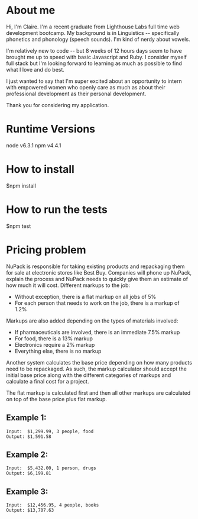 About me
========
Hi, I'm Claire. I'm a recent graduate from Lighthouse Labs full time web development bootcamp. My background is in Linguistics -- specifically phonetics and phonology (speech sounds). I'm kind of nerdy about vowels.

I'm relatively new to code -- but 8 weeks of 12 hours days seem to have brought me up to speed with basic Javascript and Ruby. I consider myself full stack but I'm looking forward to learning as much as possible to find what I love and do best.

I just wanted to say that I'm super excited about an opportunity to intern with empowered women who openly care as much as about their professional development as their personal development. 

Thank you for considering my application.


Runtime Versions
================
node v6.3.1
npm v4.4.1

How to install
==============
$npm install

How to run the tests
====================
$npm test


Pricing problem
===============
NuPack is responsible for taking existing products and repackaging them for sale at electronic stores like Best Buy. Companies will phone up NuPack, explain the process and NuPack needs to quickly give them an estimate of how much it will cost. Different markups to the job:

* Without exception, there is a flat markup on all jobs of 5%
* For each person that needs to work on the job, there is a markup of 1.2%

Markups are also added depending on the types of materials involved:

* If pharmaceuticals are involved, there is an immediate 7.5% markup
* For food, there is a 13% markup
* Electronics require a 2% markup
* Everything else, there is no markup

Another system calculates the base price depending on how many products need to be repackaged. As such, the markup calculator should accept the initial base price along with the different categories of markups and calculate a final cost for a project.

The flat markup is calculated first and then all other markups are calculated on top of the base price plus flat markup.

Example 1:
----------
    Input:  $1,299.99, 3 people, food
    Output: $1,591.58

Example 2:
----------
    Input:  $5,432.00, 1 person, drugs
    Output: $6,199.81

Example 3:
----------
    Input:  $12,456.95, 4 people, books
    Output: $13,707.63
